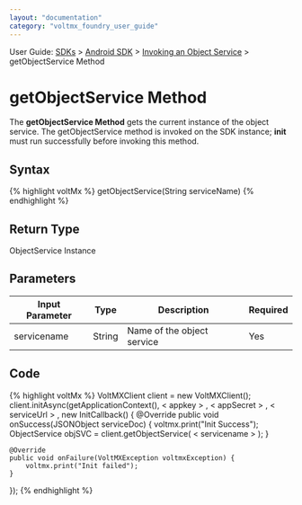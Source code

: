 ```yaml
---
layout: "documentation"
category: "voltmx_foundry_user_guide"
---
```

                              

User Guide: [SDKs](../Foundry_SDKs.html) > [Android SDK](Installing_Android_SDK.html) > [Invoking an Object Service](Invoking_an_Object_Service.html) > getObjectService Method

getObjectService Method
=======================

The **getObjectService Method** gets the current instance of the object service. The getObjectService method is invoked on the SDK instance; **init** must run successfully before invoking this method.

Syntax
------

{% highlight voltMx %} getObjectService(String serviceName)
{% endhighlight %}

Return Type
-----------

ObjectService Instance

Parameters
----------

  
| Input Parameter | Type | Description | Required |
| --- | --- | --- | --- |
| servicename | String | Name of the object service | Yes |

Code
----

{% highlight voltMx %} VoltMXClient client = new VoltMXClient();
client.initAsync(getApplicationContext(), < appkey > , < appSecret > , < serviceUrl > , new InitCallback() {
    @Override
    public void onSuccess(JSONObject serviceDoc) {
        voltmx.print("Init Success");
        ObjectService objSVC = client.getObjectService( < servicename > );
    }

    @Override
    public void onFailure(VoltMXException voltmxException) {
        voltmx.print("Init failed");
    }
});
{% endhighlight %}
